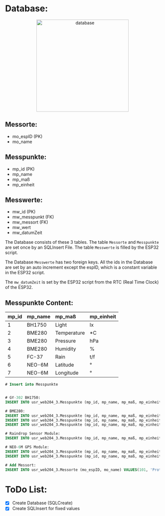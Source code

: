 # Database:

<p align="center">
    <img src="main/Database/database.png?raw=true" alt="database" width="300" align="center">
</p>

## Messorte:

- mo_espID (PK)
- mo_name

## Messpunkte:

- mp_id (PK)
- mp_name
- mp_maß
- mp_einheit

## Messwerte:

- mw_id (PK)
- mw_messpunkt (FK)
- mw_messort (FK)
- mw_wert
- mw_datumZeit

The Database consists of these 3 tables. The table `Messorte` and `Messpunkte` are set once by an SQLInsert File. The table `Messwerte` is filled by the ESP32 script.

The Database `Messwerte` has two foreign keys. All the ids in the Database are set by an auto increment except the espID, which is a constant variable in the ESP32 script.

The `mw_datumZeit` is set by the ESP32 script from the RTC (Real Time Clock) of the ESP32.

## Messpunkte Content:

|mp_id| mp_name| mp_maß| mp_einheit|
|:----|:----|:----|:----|
|1|BH1750|Light|lx|
|2|BME280|Temperature|*C|
|3|BME280|Pressure|hPa|
|4|BME280|Humidity|%|
|5|FC-37|Rain|t/f|
|6|NEO-6M|Latitude|°|
|7|NEO-6M|Longitude|°|

```sql
# Insert into Messpunkte


# GY-302 BH1750:
INSERT INTO usr_web204_3.Messpunkte (mp_id, mp_name, mp_maß, mp_einheit) VALUES(1, 'BH1750', 'Light', 'lx');

# BME280:
INSERT INTO usr_web204_3.Messpunkte (mp_id, mp_name, mp_maß, mp_einheit) VALUES(2, 'BME280', 'Temperature', '*C');
INSERT INTO usr_web204_3.Messpunkte (mp_id, mp_name, mp_maß, mp_einheit) VALUES(3, 'BME280', 'Pressure', 'hPa');
INSERT INTO usr_web204_3.Messpunkte (mp_id, mp_name, mp_maß, mp_einheit) VALUES(4, 'BME280', 'Humidity', '%');

# Raindrop Sensor Module:
INSERT INTO usr_web204_3.Messpunkte (mp_id, mp_name, mp_maß, mp_einheit) VALUES(5, 'FC-37', 'Rain', 't/f');

# NEO-6M GPS Module:
INSERT INTO usr_web204_3.Messpunkte (mp_id, mp_name, mp_maß, mp_einheit) VALUES(6, 'NEO-6M', 'Latitude', '°');
INSERT INTO usr_web204_3.Messpunkte (mp_id, mp_name, mp_maß, mp_einheit) VALUES(7, 'NEO-6M', 'Longitude', '°');

# Add Messort:
INSERT INTO usr_web204_3.Messorte (mo_espID, mo_name) VALUES(101, 'Prototype');
```

# ToDo List:

- [x] Create Database (SQLCreate)
- [x] Create SQLInsert for fixed values